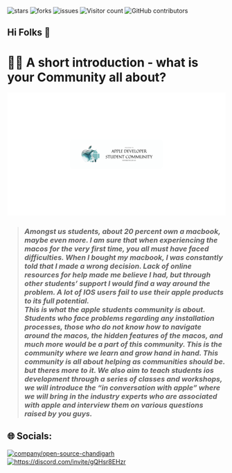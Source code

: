 ![stars](https://img.shields.io/github/stars/Apple-Developer-Student-Community)
![forks](https://img.shields.io/github/forks/Apple-Developer-Student-Community/.github)
![issues](https://img.shields.io/github/issues/Apple-Developer-Student-Community/.github)
![Visitor count](https://shields-io-visitor-counter.herokuapp.com/badge?page=Apple-Developer-Student-Community..github)
![GitHub contributors](https://img.shields.io/github/contributors/Apple-Developer-Student-Community/.github)




## Hi Folks 👋

# 🙋‍♀️ A short introduction - what is your Community all about?
<!-- <img src="images/Apple developer student community.png"/> -->

![O-S-C](images/Apple-developer-student-community.png)
> ### *Amongst us students, about 20 percent own a macbook, maybe even more. I am sure that when experiencing the macos for the very first time, you all must have faced difficulties. When I bought my macbook, I was constantly told that I made a wrong decision. Lack of online resources for help made me believe I had, but through other students’ support I would find a way around the problem. A lot of IOS users fail to use their apple products to its full potential.<br>This is what the apple students community is about. Students who face problems regarding any installation processes, those who do not know how to navigate around the macos, the hidden features of the macos, and much more would be a part of this community. This is the community where we learn and grow hand in hand. This community is all about helping as communities should be. but theres more to it. We also aim to teach students ios development through a series of classes and workshops, we will introduce the “in conversation with apple” where we will bring in the industry experts who are associated with apple and interview them on various questions raised by you guys.*

<!---🌈 Contribution guidelines - how can the community get involved?
👩‍💻 Useful resources - where can the community find your docs? Is there anything else the community should know?
🍿 Fun facts - what does your team eat for breakfast?
🧙 Remember, you can do mighty things with the power of [Markdown](https://docs.github.com/github/writing-on-github/getting-started-with-writing-and-formatting-on-github/basic-writing-and-formatting-syntax)
--->
## 🌐 Socials:
<p align="left">
<a href="https://www.linkedin.com/company/open-source-chandigarh/" target="blank"><img align="center" src="https://raw.githubusercontent.com/rahuldkjain/github-profile-readme-generator/master/src/images/icons/Social/linked-in-alt.svg" alt="company/open-source-chandigarh" height="30" width="40" /></a>
<a href="https://discord.gg/https://discord.com/invite/gQHsr8EHzr" target="blank"><img align="center" src="" alt="https://discord.com/invite/gQHsr8EHzr" height="30" width="40" /></a>
</p>

